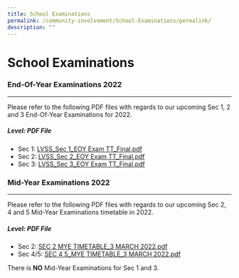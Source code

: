 ```yaml
---
title: School Examinations
permalink: /community-involvement/School-Examinations/permalink/
description: ""
---
```

School Examinations
===================

### End-Of-Year Examinations 2022
-----------------------------

  
Please refer to the following PDF files with regards to our upcoming Sec 1, 2 and 3 End-Of-Year Examinations for 2022.

##### Level: PDF File

* Sec 1: [LVSS_Sec 1_EOY Exam TT_Final.pdf](/files/LVSS_Sec%201_EOY%20Exam%20TT_Final.pdf)
* Sec 2: [LVSS_Sec 2_EOY Exam TT_Final.pdf](/files/LVSS_Sec%202_EOY%20Exam%20TT_Final.pdf)
* Sec 3: [LVSS_Sec 3_EOY Exam TT_Final.pdf ](/files/LVSS_Sec%203_EOY%20Exam%20TT_Final.pdf)

### Mid-Year Examinations 2022
--------------------------

  
Please refer to the following PDF files with regards to our upcoming Sec 2, 4 and 5 Mid-Year Examinations timetable in 2022.

##### Level: PDF File
* Sec 2: [SEC 2 MYE TIMETABLE_3 MARCH 2022.pdf](/files/SEC%202%20MYE%20TIMETABLE_3%20MARCH%202022.pdf)
* Sec 4/5: [SEC 4 5_MYE TIMETABLE_3 MARCH 2022.pdf](/files/SEC%204%20%205_MYE%20TIMETABLE_3%20MARCH%202022.pdf)

There is **NO** Mid-Year Examinations for Sec 1 and 3.